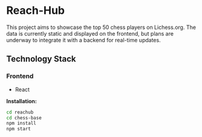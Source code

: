 # Reach-Hub

This project aims to showcase the top 50 chess players on Lichess.org. The data is currently static and displayed on the frontend, but plans are underway to integrate it with a backend for real-time updates.

## Technology Stack

### Frontend

- React

**Installation:**

```bash
cd reachub
cd chess-base
npm install
npm start
